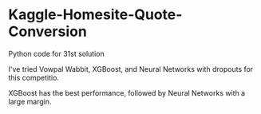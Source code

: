 # Kaggle-Homesite-Quote-Conversion
Python code for 31st solution

I've tried Vowpal Wabbit, XGBoost, and Neural Networks with dropouts for this competitio.

XGBoost has the best performance, followed by Neural Networks with a large margin.

